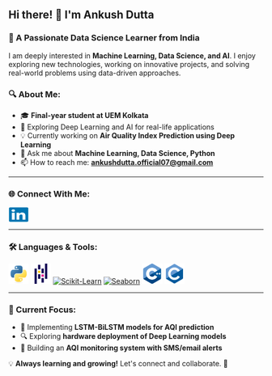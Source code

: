 ## Hi there! 👋 I'm Ankush Dutta

### 🚀 A Passionate Data Science Learner from India

I am deeply interested in **Machine Learning, Data Science, and AI**. I enjoy exploring new technologies, working on innovative projects, and solving real-world problems using data-driven approaches.

### 🔍 About Me:
- 🎓 **Final-year student at UEM Kolkata**
- 🧠 Exploring Deep Learning and AI for real-life applications
- 💡 Currently working on **Air Quality Index Prediction using Deep Learning**
- 💬 Ask me about **Machine Learning, Data Science, Python**
- 📫 How to reach me: **ankushdutta.official07@gmail.com**

---

### 🌐 Connect With Me:
<p align="left">
<a href="https://www.linkedin.com/in/ankush-dutta" target="_blank"><img align="center" src="https://raw.githubusercontent.com/devicons/devicon/master/icons/linkedin/linkedin-original.svg" alt="LinkedIn" height="30" width="40" /></a>
</p>

---

### 🛠️ Languages & Tools:
<p align="left">
  <a href="https://www.python.org" target="_blank"> <img src="https://raw.githubusercontent.com/devicons/devicon/master/icons/python/python-original.svg" alt="Python" width="40" height="40"/></a>
  <a href="https://pandas.pydata.org/" target="_blank"> <img src="https://raw.githubusercontent.com/devicons/devicon/2ae2a900d2f041da66e950e4d48052658d850630/icons/pandas/pandas-original.svg" alt="Pandas" width="40" height="40"/></a>
  <a href="https://scikit-learn.org/" target="_blank"> <img src="https://upload.wikimedia.org/wikipedia/commons/0/05/Scikit_learn_logo_small.svg" alt="Scikit-Learn" width="40" height="40"/></a>
  <a href="https://seaborn.pydata.org/" target="_blank"> <img src="https://seaborn.pydata.org/_images/logo-mark-lightbg.svg" alt="Seaborn" width="40" height="40"/></a>
  <a href="https://www.w3schools.com/cpp/" target="_blank"> <img src="https://raw.githubusercontent.com/devicons/devicon/master/icons/cplusplus/cplusplus-original.svg" alt="C++" width="40" height="40"/></a>
  <a href="https://www.cprogramming.com/" target="_blank"> <img src="https://raw.githubusercontent.com/devicons/devicon/master/icons/c/c-original.svg" alt="C" width="40" height="40"/></a>
</p>

---

### 🎯 Current Focus:
- 📌 Implementing **LSTM-BiLSTM models for AQI prediction**
- 🔍 Exploring **hardware deployment of Deep Learning models**
- 📡 Building an **AQI monitoring system with SMS/email alerts**

💡 **Always learning and growing!** Let's connect and collaborate. 🚀


